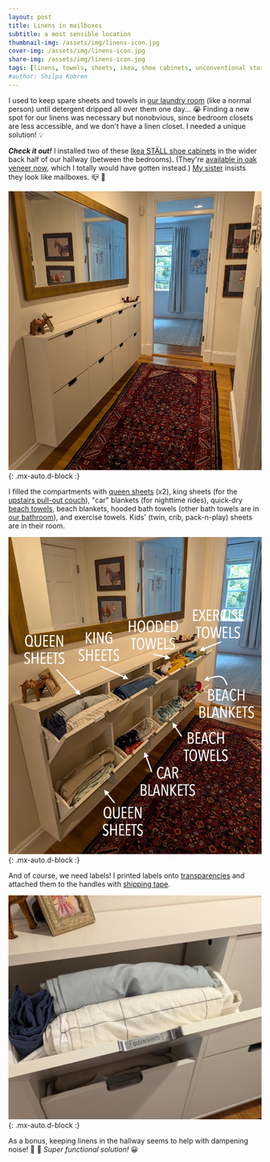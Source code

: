 ```yaml
---
layout: post
title: Linens in mailboxes
subtitle: a most sensible location
thumbnail-img: /assets/img/linens-icon.jpg
cover-img: /assets/img/linens-icon.jpg
share-img: /assets/img/linens-icon.jpg
tags: [linens, towels, sheets, ikea, shoe cabinets, unconventional storage]
#author: Shilpa Kobren
---
```


I used to keep spare sheets and towels in [our laundry room](../2024-09-20-laundry) (like a normal person) until detergent dripped 
all over them one day... :sob: Finding a new spot for our linens was necessary but nonobvious, since bedroom 
closets are less accessible, and we don't have a linen closet. I needed a unique solution! :bulb:

***Check it out!*** I installed two of these 
[Ikea STÄLL shoe cabinets](https://www.ikea.com/us/en/p/staell-shoe-cabinet-with-4-compartments-white-60530266/) 
in the wider back half of our hallway (between the bedrooms).
(They're [available in oak veneer now](https://www.ikea.com/us/en/p/staell-shoe-cabinet-with-4-compartments-oak-veneer-40530229/), which I totally would have gotten instead.) 
[My sister](https://www.nadimpallilab.org/) insists they look like mailboxes. :mailbox_closed: :raised_eyebrow:

![mailboxes](../assets/img/linens01.jpg){: .mx-auto.d-block :}

I filled the compartments with [queen sheets](https://www.brooklinen.com/collections/organic-sheets) (x2), 
king sheets (for the [upstairs pull-out couch](https://www.americanleather.com/products/gaines/)), 
"car" blankets (for nighttime rides), quick-dry [beach towels](https://www.amazon.com/gp/product/B07PMDN5MM/), 
beach blankets, hooded bath towels (other bath towels are in [our bathroom](../2022-06-25-bathroom-reno)), and exercise towels.
Kids' (twin, crib, pack-n-play) sheets are in their room.

![mailboxes](../assets/img/linens02.jpg){: .mx-auto.d-block :}

And of course, we need labels! I printed labels onto [transparencies](https://www.amazon.com/gp/product/B091BVB3GF) 
and attached them to the handles with [shipping tape](https://www.amazon.com/Scotch-Heavy-Packaging-Inches-Clear/dp/B00RSB6I1E). 

![mailboxes](../assets/img/linens03.jpg){: .mx-auto.d-block :}

As a bonus, keeping linens in the hallway seems to help with dampening noise! :runner: :hear_no_evil: *Super functional solution!* :grinning: